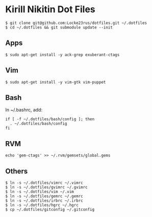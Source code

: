 Kirill Nikitin Dot Files
========================

    $ git clone git@github.com:Locke23rus/dotfiles.git ~/.dotfiles
    $ cd ~/.dotfiles && git submodule update --init

Apps
----

    $ sudo apt-get install -y ack-grep exuberant-ctags

Vim
---

    $ sudo apt-get install -y vim-gtk vim-puppet

Bash
----

In ~/.bashrc, add:

    if [ -f ~/.dotfiles/bash/config ]; then
      . ~/.dotfiles/bash/config
    fi

RVM
---

    echo 'gem-ctags' >> ~/.rvm/gemsets/global.gems

Others
------

    $ ln -s ~/.dotfiles/vimrc ~/.vimrc
    $ ln -s ~/.dotfiles/gvimrc ~/.gvimrc
    $ ln -s ~/.dotfiles/vim ~/.vim
    $ ln -s ~/.dotfiles/gemrc ~/.gemrc
    $ ln -s ~/.dotfiles/irbrc ~/.irbrc
    $ ln -s ~/.dotfiles/hgrc ~/.hgrc
    $ cp ~/.dotfiles/gitconfig ~/.gitconfig
